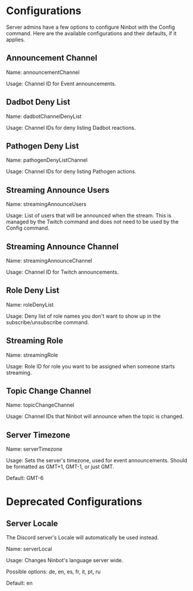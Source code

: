 # Configurations

Server admins have a few options to configure Ninbot with the Config command. Here are the available configurations and
their defaults, if it applies.

## Announcement Channel

Name: announcementChannel

Usage: Channel ID for Event announcements.

## Dadbot Deny List

Name: dadbotChannelDenyList

Usage: Channel IDs for deny listing Dadbot reactions.

## Pathogen Deny List

Name: pathogenDenyListChannel

Usage: Channel IDs for deny listing Pathogen actions.

## Streaming Announce Users

Name: streamingAnnounceUsers

Usage: List of users that will be announced when the stream. This is managed by the Twitch command and does not need to
be used by the Config command.

## Streaming Announce Channel

Name: streamingAnnounceChannel

Usage: Channel ID for Twitch announcements.

## Role Deny List

Name: roleDenyList

Usage: Deny list of role names you don't want to show up in the subscribe/unsubscribe command.

## Streaming Role

Name: streamingRole

Usage: Role ID for role you want to be assigned when someone starts streaming.

## Topic Change Channel

Name: topicChangeChannel

Usage: Channel IDs that Ninbot will announce when the topic is changed.

## Server Timezone

Name: serverTimezone

Usage: Sets the server's timezone, used for event announcements. Should be formatted as GMT+1, GMT-1, or just GMT.

Default: GMT-6

# Deprecated Configurations

## Server Locale

The Discord server's Locale will automatically be used instead.

Name: serverLocal

Usage: Changes Ninbot's language server wide.

Possible options: de, en, es, fr, it, pt, ru

Default: en
